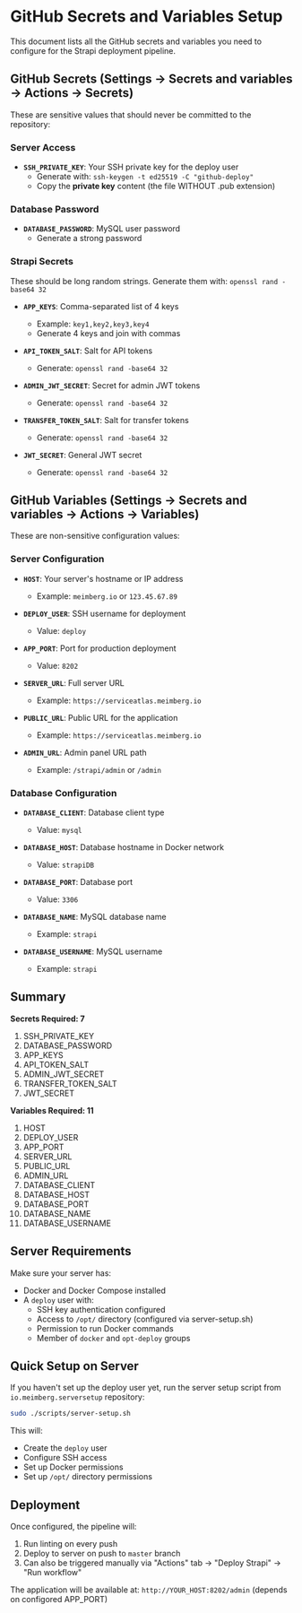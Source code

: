 # GitHub Secrets and Variables Setup

This document lists all the GitHub secrets and variables you need to configure for the Strapi deployment pipeline.

## GitHub Secrets (Settings → Secrets and variables → Actions → Secrets)

These are sensitive values that should never be committed to the repository:

### Server Access
- **`SSH_PRIVATE_KEY`**: Your SSH private key for the deploy user
  - Generate with: `ssh-keygen -t ed25519 -C "github-deploy"`
  - Copy the **private key** content (the file WITHOUT .pub extension)

### Database Password
- **`DATABASE_PASSWORD`**: MySQL user password
  - Generate a strong password

### Strapi Secrets
These should be long random strings. Generate them with: `openssl rand -base64 32`

- **`APP_KEYS`**: Comma-separated list of 4 keys
  - Example: `key1,key2,key3,key4`
  - Generate 4 keys and join with commas

- **`API_TOKEN_SALT`**: Salt for API tokens
  - Generate: `openssl rand -base64 32`

- **`ADMIN_JWT_SECRET`**: Secret for admin JWT tokens
  - Generate: `openssl rand -base64 32`

- **`TRANSFER_TOKEN_SALT`**: Salt for transfer tokens
  - Generate: `openssl rand -base64 32`

- **`JWT_SECRET`**: General JWT secret
  - Generate: `openssl rand -base64 32`

## GitHub Variables (Settings → Secrets and variables → Actions → Variables)

These are non-sensitive configuration values:

### Server Configuration
- **`HOST`**: Your server's hostname or IP address
  - Example: `meimberg.io` or `123.45.67.89`

- **`DEPLOY_USER`**: SSH username for deployment
  - Value: `deploy`

- **`APP_PORT`**: Port for production deployment
  - Value: `8202`

- **`SERVER_URL`**: Full server URL
  - Example: `https://serviceatlas.meimberg.io`

- **`PUBLIC_URL`**: Public URL for the application
  - Example: `https://serviceatlas.meimberg.io`

- **`ADMIN_URL`**: Admin panel URL path
  - Example: `/strapi/admin` or `/admin`

### Database Configuration
- **`DATABASE_CLIENT`**: Database client type
  - Value: `mysql`

- **`DATABASE_HOST`**: Database hostname in Docker network
  - Value: `strapiDB`

- **`DATABASE_PORT`**: Database port
  - Value: `3306`

- **`DATABASE_NAME`**: MySQL database name
  - Example: `strapi`

- **`DATABASE_USERNAME`**: MySQL username
  - Example: `strapi`

## Summary

**Secrets Required: 7**
1. SSH_PRIVATE_KEY
2. DATABASE_PASSWORD
3. APP_KEYS
4. API_TOKEN_SALT
5. ADMIN_JWT_SECRET
6. TRANSFER_TOKEN_SALT
7. JWT_SECRET

**Variables Required: 11**
1. HOST
2. DEPLOY_USER
3. APP_PORT
4. SERVER_URL
5. PUBLIC_URL
6. ADMIN_URL
7. DATABASE_CLIENT
8. DATABASE_HOST
9. DATABASE_PORT
10. DATABASE_NAME
11. DATABASE_USERNAME

## Server Requirements

Make sure your server has:
- Docker and Docker Compose installed
- A `deploy` user with:
  - SSH key authentication configured
  - Access to `/opt/` directory (configured via server-setup.sh)
  - Permission to run Docker commands
  - Member of `docker` and `opt-deploy` groups

## Quick Setup on Server

If you haven't set up the deploy user yet, run the server setup script from `io.meimberg.serversetup` repository:

```bash
sudo ./scripts/server-setup.sh
```

This will:
- Create the `deploy` user
- Configure SSH access
- Set up Docker permissions
- Set up `/opt/` directory permissions

## Deployment

Once configured, the pipeline will:
1. Run linting on every push
2. Deploy to server on push to `master` branch
3. Can also be triggered manually via "Actions" tab → "Deploy Strapi" → "Run workflow"

The application will be available at: `http://YOUR_HOST:8202/admin` (depends on configored APP_PORT)
